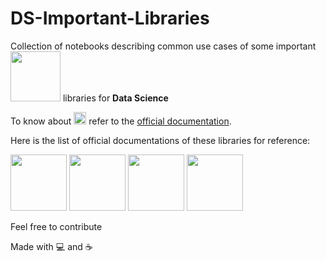 # DS-Important-Libraries
Collection of notebooks describing common use cases of some important <a href="https://www.python.org/"><img src="https://www.python.org/static/img/python-logo.png" width="80px"></a> libraries for **Data Science**

To know about <img src="https://upload.wikimedia.org/wikipedia/commons/3/38/Jupyter_logo.svg" width="20px"> refer to the [official documentation](https://docs.jupyter.org/en/latest/).

Here is the list of official documentations of these libraries for reference:

<a href="https://numpy.org/doc/stable/"><img src="https://upload.wikimedia.org/wikipedia/commons/3/31/NumPy_logo_2020.svg" width="90px"></a>
<a href="https://pandas.pydata.org/docs/"><img src="https://upload.wikimedia.org/wikipedia/commons/e/ed/Pandas_logo.svg" width="90px"></a>
<a href="https://matplotlib.org/stable/api/index"><img src="https://matplotlib.org/3.5.0/_static/logo2.svg" width="90px"></a>
<a href="https://seaborn.pydata.org/api.html"><img src="https://seaborn.pydata.org/_static/logo-wide-lightbg.svg" width="90px"></a>



Feel free to contribute


Made with :computer: and :coffee:
